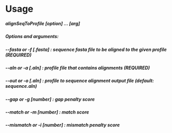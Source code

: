 # Usage
##### alignSeqToProfile [option] ... [arg]
#####   Options and arguments:
#####   --fasta    or -f  [<filename>.fasta]  : sequence fasta file to be aligned to the given profile (REQUIRED)
#####   --aln      or -a  [<filename>.aln]    : profile file that contains alignments (REQUIRED)
#####   --out      or -o  [<filename>.aln]    : profile to sequence alignment output file (default: sequence.aln)
#####   --gap      or -g  [number]            : gap penalty score
#####   --match    or -m  [number]            : match score
#####   --mismatch or -i  [number]            : mismatch penalty score
